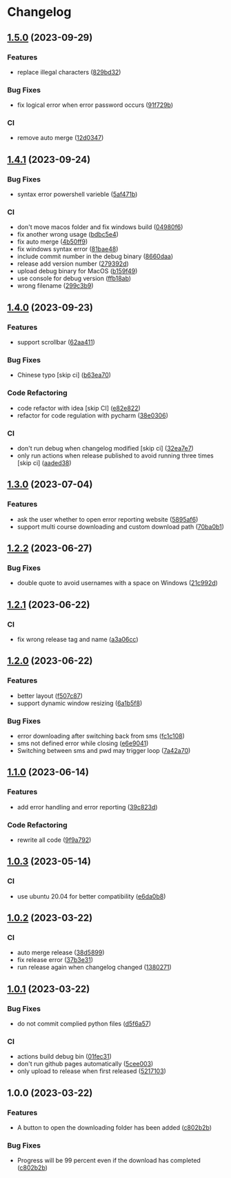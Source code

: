 # Changelog

## [1.5.0](https://github.com/itsHenry35/ledu/compare/v1.4.1...v1.5.0) (2023-09-29)


### Features

* replace illegal characters ([829bd32](https://github.com/itsHenry35/ledu/commit/829bd3299e9f62860efae82bd90ed76880996305))


### Bug Fixes

* fix logical error when error password occurs ([91f729b](https://github.com/itsHenry35/ledu/commit/91f729b01fed84490b7b925aab77d2c48127769e))


### CI

* remove auto merge ([12d0347](https://github.com/itsHenry35/ledu/commit/12d034776b2a8488f2655e17c2f52f624cfe90ff))

## [1.4.1](https://github.com/itsHenry35/ledu/compare/v1.4.0...v1.4.1) (2023-09-24)


### Bug Fixes

* syntax error powershell varieble ([5af471b](https://github.com/itsHenry35/ledu/commit/5af471b4fa5f7e061810c6284a96aa044508353c))


### CI

* don't move macos folder and fix windows build ([04980f6](https://github.com/itsHenry35/ledu/commit/04980f64652ba0f975bf7ab850a9c8f9e515615a))
* fix another wrong usage ([bdbc5e4](https://github.com/itsHenry35/ledu/commit/bdbc5e4190806d39d59a8c5697637fcac44a98d7))
* fix auto merge ([4b50ff9](https://github.com/itsHenry35/ledu/commit/4b50ff9dabf15c72cc30f83c628ba4b5039e68e0))
* fix windows syntax error ([81bae48](https://github.com/itsHenry35/ledu/commit/81bae48b7e23a7d55375fe504b4e458fe9d04e46))
* include commit number in the debug binary ([8660daa](https://github.com/itsHenry35/ledu/commit/8660daa279a5bfee6b142b5312a6509463cdf8a0))
* release add version number ([279392d](https://github.com/itsHenry35/ledu/commit/279392d2e0f2fe59a2d0ead2cf5b7a3fa61eec86))
* upload debug binary for MacOS ([b159f49](https://github.com/itsHenry35/ledu/commit/b159f497fc0fc899cc3eb084547ec9c744ae2193))
* use console for debug version ([ffb18ab](https://github.com/itsHenry35/ledu/commit/ffb18abf7994fe6fd789871ef146e295e790a0bc))
* wrong filename ([299c3b9](https://github.com/itsHenry35/ledu/commit/299c3b90213cbecd0aebe6a9eba540c8d06830a9))

## [1.4.0](https://github.com/itsHenry35/ledu/compare/v1.3.0...v1.4.0) (2023-09-23)


### Features

* support scrollbar ([62aa411](https://github.com/itsHenry35/ledu/commit/62aa41162de93f24cdcf060d34e4a2bae707bb46))


### Bug Fixes

* Chinese typo [skip ci] ([b63ea70](https://github.com/itsHenry35/ledu/commit/b63ea7041fd4774cb54aaebc8c98b75272347ab0))


### Code Refactoring

* code refactor with idea [skip CI] ([e82e822](https://github.com/itsHenry35/ledu/commit/e82e8229fd3a76fc25e8426334e07f24a91bb902))
* refactor for code regulation with pycharm ([38e0306](https://github.com/itsHenry35/ledu/commit/38e0306a52ab9fcefee7111e95a5495777100410))


### CI

* don't run debug when changelog modified [skip ci] ([32ea7e7](https://github.com/itsHenry35/ledu/commit/32ea7e7e451a16b52f3387881596d8be9a5713b2))
* only run actions when release published to avoid running three times [skip ci] ([aaded38](https://github.com/itsHenry35/ledu/commit/aaded38c4ba15ef58c5dd7a1a88c5959e3cd292e))

## [1.3.0](https://github.com/itsHenry35/ledu/compare/v1.2.2...v1.3.0) (2023-07-04)


### Features

* ask the user whether to open error reporting website ([5895af6](https://github.com/itsHenry35/ledu/commit/5895af6d4bba750341fa5ca8f4199abccda6347b))
* support multi course downloading and custom download path ([70ba0b1](https://github.com/itsHenry35/ledu/commit/70ba0b1bc98156c26094c356515c23d9513b73c1))

## [1.2.2](https://github.com/itsHenry35/ledu/compare/v1.2.1...v1.2.2) (2023-06-27)


### Bug Fixes

* double quote to avoid usernames with a space on Windows ([21c992d](https://github.com/itsHenry35/ledu/commit/21c992db50fa820d25606da93865440250ca732e))

## [1.2.1](https://github.com/itsHenry35/ledu/compare/v1.2.0...v1.2.1) (2023-06-22)


### CI

* fix wrong release tag and name ([a3a06cc](https://github.com/itsHenry35/ledu/commit/a3a06cc337b5fe0d60e222b54b841a1607290acd))

## [1.2.0](https://github.com/itsHenry35/ledu/compare/v1.1.0...v1.2.0) (2023-06-22)


### Features

* better layout ([f507c87](https://github.com/itsHenry35/ledu/commit/f507c87cc19361f61b1d57cdafa14411d6b2cd86))
* support dynamic window resizing ([6a1b5f8](https://github.com/itsHenry35/ledu/commit/6a1b5f8a75ab6f811b40ee9c368478aead817609))


### Bug Fixes

* error downloading after switching back from sms ([fc1c108](https://github.com/itsHenry35/ledu/commit/fc1c10865ee2c9ac8ae19dec0c7c9571a3ee1c08))
* sms not defined error while closing ([e6e9041](https://github.com/itsHenry35/ledu/commit/e6e9041422e957811fbea92bcb7e6e85fa2200ad))
* Switching between sms and pwd may trigger loop ([7a42a70](https://github.com/itsHenry35/ledu/commit/7a42a7099db9bbd245a391ec9e51366840b7d9fa))

## [1.1.0](https://github.com/itsHenry35/ledu/compare/v1.0.3...v1.1.0) (2023-06-14)


### Features

* add error handling and error reporting ([39c823d](https://github.com/itsHenry35/ledu/commit/39c823d0d113f531152100533db3949a32f2f10a))


### Code Refactoring

* rewrite all code ([9f9a792](https://github.com/itsHenry35/ledu/commit/9f9a792f04c2ef555a069e6eeeef03676569e384))

## [1.0.3](https://github.com/itsHenry35/ledu/compare/v1.0.2...v1.0.3) (2023-05-14)


### CI

* use ubuntu 20.04 for better compatibility ([e6da0b8](https://github.com/itsHenry35/ledu/commit/e6da0b8428a171f426b3ac33ed126ba75897e408))

## [1.0.2](https://github.com/itsHenry35/ledu/compare/v1.0.1...v1.0.2) (2023-03-22)


### CI

* auto merge release ([38d5899](https://github.com/itsHenry35/ledu/commit/38d58995fd79b6baa69c1b07e8dac3930e7754a4))
* fix release error ([37b3e31](https://github.com/itsHenry35/ledu/commit/37b3e3114e6fb67ac14b1227e0560cc0f058ac82))
* run release again when changelog changed ([1380271](https://github.com/itsHenry35/ledu/commit/13802714d03cf22b0832933e0ce8482ad7cc03fb))

## [1.0.1](https://github.com/itsHenry35/ledu/compare/v1.0.0...v1.0.1) (2023-03-22)


### Bug Fixes

* do not commit complied python files ([d5f6a57](https://github.com/itsHenry35/ledu/commit/d5f6a57678453ea1278b0f4a122bc7b6b14899f1))


### CI

* actions build debug bin ([01fec31](https://github.com/itsHenry35/ledu/commit/01fec319a14881aa9ed79c4e57f44f0533d7a2d3))
* don't run github pages automatically ([5cee003](https://github.com/itsHenry35/ledu/commit/5cee0036d98e0eeeeaa61ece3c6d53004ae68d59))
* only upload to release when first released ([5217103](https://github.com/itsHenry35/ledu/commit/521710367f77001aa25bfa39fb97fa4d1ec9aba6))

## 1.0.0 (2023-03-22)


### Features

* A button to open the downloading folder has been added ([c802b2b](https://github.com/itsHenry35/ledu/commit/c802b2be9be707b5a33ffb699ba5357a7d8a2ec7))


### Bug Fixes

* Progress will be 99 percent even if the download has completed ([c802b2b](https://github.com/itsHenry35/ledu/commit/c802b2be9be707b5a33ffb699ba5357a7d8a2ec7))
